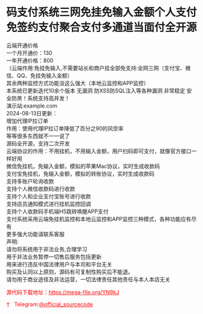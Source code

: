 # 码支付系统三网免挂免输入金额个人支付免签约支付聚合支付多通道当面付全开源

云端开通价格<br>一个月开通价：130<br>一年开通价格：800<br>（云端作用:免挂免输入,不需要站长和商户挂全部免支持:全网三网（支付宝、微信、QQ、免挂免输入金额）<br>其余两种监控方式功能没这么强大（本地云监控和APP监控）<br>本系统已更新迭代10余个版本 无漏洞 防XSS防SQL注入等各种漏洞 非常稳定 安全防黑！系统支持高并发！<br>演示站:example.com<br>2024-08-13日更新：<br>增加代理IP拉订单<br>作用：使用代理IP拉订单降低了百分之90的风空率<br>等等很多东西就不一一说了<br>源码全开源，支持二次开发<br>云端协议的作用：不用挂机，不用输入金额，用户扫码即可支付，就像官方接口一样好用<br>微信免挂机，免输入金额，模拟的苹果Mac协议，实时生成收款码<br>支付宝免挂机，免输入金额，模拟的转账协议，实时生成收款码<br>支持多账户轮询收款<br>支持个人微信收款码进行收款<br>支持个人和企业支付宝账号进行收款<br>支持店员通知模式进行挂机监控回调<br>支持个人收款码手机端H5跳转唤醒APP支付<br>支付系统采用云端免挂机监控和本地云监控和APP监控三种模式，各种功能应有尽有<br>更多强大功能请联系客服<br>声明:<br>请勿将系统用于非法业务,合理学习<br>用于非法业务暂停一切售后服务包括更新<br>用来进行违反中国法律用户与本司和平台无关<br>购买及认同以上原则，源码有可复制性购买后不能退。<br>请勿用于商业途径及非法运营，一切法律责任其他责任与本人本店无关<br>


<p style="color: red;">源代码下载地址：<a href="https://mega-file.org/YN9kJ" style="color: red;">https://mega-file.org/YN9kJ</a></p><p style="color: red;"><img src="https://cdn-icons-png.flaticon.com/512/2111/2111646.png" alt="Telegram Icon" style="width: 16px; vertical-align: middle; margin-right: 5px;">Telegram:<a href="https://t.me/official_sourcecode" style="color: red;">@official_sourcecode</a></p>